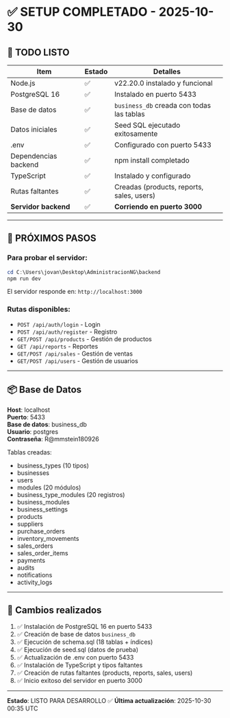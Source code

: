 # ✅ SETUP COMPLETADO - 2025-10-30

## 🎉 TODO LISTO

| Item | Estado | Detalles |
|------|--------|----------|
| Node.js | ✅ | v22.20.0 instalado y funcional |
| PostgreSQL 16 | ✅ | Instalado en puerto 5433 |
| Base de datos | ✅ | `business_db` creada con todas las tablas |
| Datos iniciales | ✅ | Seed SQL ejecutado exitosamente |
| .env | ✅ | Configurado con puerto 5433 |
| Dependencias backend | ✅ | npm install completado |
| TypeScript | ✅ | Instalado y configurado |
| Rutas faltantes | ✅ | Creadas (products, reports, sales, users) |
| **Servidor backend** | ✅ | **Corriendo en puerto 3000** |

---

## 🚀 PRÓXIMOS PASOS

### Para probar el servidor:
```powershell
cd C:\Users\jovan\Desktop\AdministracionNG\backend
npm run dev
```

El servidor responde en: `http://localhost:3000`

### Rutas disponibles:
- `POST /api/auth/login` - Login
- `POST /api/auth/register` - Registro
- `GET/POST /api/products` - Gestión de productos
- `GET /api/reports` - Reportes
- `GET/POST /api/sales` - Gestión de ventas
- `GET/POST /api/users` - Gestión de usuarios

---

## 📦 Base de Datos

**Host**: localhost  
**Puerto**: 5433  
**Base de datos**: business_db  
**Usuario**: postgres  
**Contraseña**: R@mmstein180926

Tablas creadas:
- business_types (10 tipos)
- businesses
- users
- modules (20 módulos)
- business_type_modules (20 registros)
- business_modules
- business_settings
- products
- suppliers
- purchase_orders
- inventory_movements
- sales_orders
- sales_order_items
- payments
- audits
- notifications
- activity_logs

---

## 📝 Cambios realizados

1. ✅ Instalación de PostgreSQL 16 en puerto 5433
2. ✅ Creación de base de datos `business_db`
3. ✅ Ejecución de schema.sql (18 tablas + índices)
4. ✅ Ejecución de seed.sql (datos de prueba)
5. ✅ Actualización de .env con puerto 5433
6. ✅ Instalación de TypeScript y tipos faltantes
7. ✅ Creación de rutas faltantes (products, reports, sales, users)
8. ✅ Inicio exitoso del servidor en puerto 3000

---

**Estado**: LISTO PARA DESARROLLO ✅
**Última actualización**: 2025-10-30 00:35 UTC
